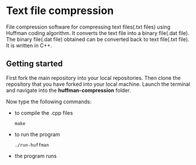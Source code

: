 # Text file compression

File compression software for compressing text files(.txt files) using Huffman coding algorithm. It converts the text file into a binary file(.dat file). The binary file(.dat file) obtained can be converted back to text file(.txt file).
It is written in C++.

## Getting started

First fork the main repository into your local repositories. Then clone the repository that you have forked into your local machine.
Launch the terminal and navigate into the **huffman-compression** folder.

Now type the following commands:
- to compile the .cpp files

    ```shell
    make
    ```

- to run the program

    ```shell
    ./run-huffman
    ```

- the program runs